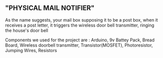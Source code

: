 ##                      "PHYSICAL MAIL NOTIFIER"

As the name suggests, your mail box supposing it to be a post box, when it receives
a post letter, it triggers the wireless door bell transmitter, ringing the house's door bell

Components we used for the project are :
 Arduino,
 9v Battey Pack,
 Bread Board,
 Wireless doorbell transmitter,
 Transistor(MOSFET),
 Photoresistor,
 Jumping Wires,
 Resistors
